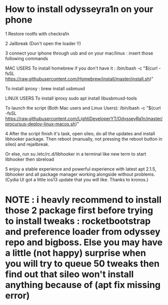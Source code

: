 # How to install odysseyra1n on your phone

1 Restore rootfs with checkra1n

2 Jailbreak (Don't open the loader !!)

3 connect your iphone through usb and on your mac/linux : insert those following commands

MAC USERS To install homebrew if you don't have it : /bin/bash -c "$(curl -fsSL https://raw.githubusercontent.com/Homebrew/install/master/install.sh)”

To install iproxy : brew install usbmuxd

LINUX USERS To install iproxy sudo apt install libusbmuxd-tools

To launch the script (Both Mac users and Linux Users): /bin/bash -c "$(curl -fsSL https://raw.githubusercontent.com/LightiDeveloperYT/OdysseyRa1n/master/procursus-deploy-linux-macos.sh)"

4 After the script finish it's task, open sileo, do all the updates and install libhooker package. Then reboot (manually, not pressing the reboot button in sileo) and rejailbreak.

Or else, run su /etc/rc.d/libhooker in a terminal like new term to start libhooker then sbreload

5 enjoy a stable experience and powerful experience with latest apt 2.1.5, libhooker and all package manager working alongside without problems. (Cydia UI got a little ios13 update that you will like. Thanks to kronos.)

# NOTE : i heavly recommend to install those 2 package first before trying to install tweaks : rocketbootstrap and preference loader from odyssey repo and bigboss. Else you may have a little (not happy) surprise when you will try to queue 50 tweaks then find out that sileo won't install anything because of (apt fix missing error)
